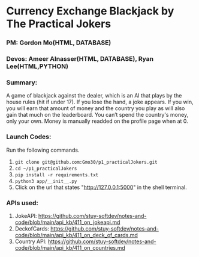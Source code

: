 # Currency Exchange Blackjack by The Practical Jokers
### PM: Gordon Mo(HTML, DATABASE)
### Devos: Ameer Alnasser(HTML, DATABASE), Ryan Lee(HTML,PYTHON)

### Summary: 
A game of blackjack against the dealer, which is an AI that plays by the house rules (hit if under 17). If you lose the hand, a joke appears. If you win, you will earn that amount of money and the country you play as will also gain that much on the leaderboard. 
You can’t spend the country's money, only your own. Money is manually readded on the profile page when at 0.

### Launch Codes:
Run the following commands.

1. `git clone git@github.com:Gmo30/p1_practicalJokers.git`  
2. `cd ~/p1_practicalJokers`  
3. `pip install -r requirements.txt`  
4. `python3 app/__init__.py`  
5. Click on the url that states "http://127.0.0.1:5000" in the shell terminal.

### APIs used:

1. JokeAPI: https://github.com/stuy-softdev/notes-and-code/blob/main/api_kb/411_on_jokeapi.md
2. DeckofCards: https://github.com/stuy-softdev/notes-and-code/blob/main/api_kb/411_on_deck_of_cards.md
3. Country API: https://github.com/stuy-softdev/notes-and-code/blob/main/api_kb/411_on_countries.md 
